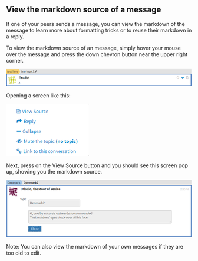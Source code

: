 ## View the markdown source of a message

If one of your peers sends a message, you can view the markdown of the
message to learn more about formatting tricks or to reuse their markdown
in a reply.

To view the markdown source of an message, simply hover your mouse over
the message and press the down chevron button near the upper right corner.

![down chevron context](/static/images/help/down_chevron_context.png)

Opening a screen like this:

![view markdown](/static/images/help/view_markdown.png)

Next, press on the View Source button and you should see this screen pop up,
showing you the markdown source.

![markdown source popup](/static/images/help/markdown_source_popup.png)

Note: You can also view the markdown of your own messages if they are too
old to edit.
